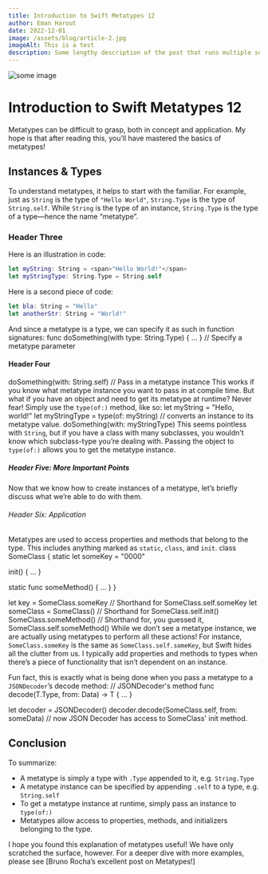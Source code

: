 ```yaml
---
title: Introduction to Swift Metatypes 12
author: Eman Harout
date: 2022-12-01
image: /assets/blog/article-2.jpg
imageAlt: This is a test
description: Some lengthy description of the post that runs multiple sentences long goes here.
---
```


![some image](/assets/blog/article-2.jpg)

# Introduction to Swift Metatypes 12
Metatypes can be difficult to grasp, both in concept and application. My hope is that after reading this, you’ll have mastered the basics of metatypes!

## Instances & Types

To understand metatypes, it helps to start with the familiar. For example, just as `String` is the type of `"Hello World"`, `String.Type` is the type of `String.self`. While `String` is the type of an instance, `String.Type` is the type of a type—hence the name “metatype”.

### Header Three

Here is an illustration in code:

```swift
let myString: String = <span>"Hello World!"</span>
let myStringType: String.Type = String.self
```

Here is a second piece of code:

```swift
let bla: String = "Hello"
let anotherStr: String = "World!"
```

And since a metatype is a type, we can specify it as such in function signatures:
func doSomething(with type: String.Type) { ... } // Specify a metatype parameter

#### Header Four

doSomething(with: String.self) // Pass in a metatype instance
This works if you know what metatype instance you want to pass in at compile time. But what if you have an object and need to get its metatype at runtime? Never fear! Simply use the `type(of:)` method, like so:
let myString = "Hello, world!"
let myStringType = type(of: myString) // converts an instance to its metatype value.
doSomething(with: myStringType)
This seems pointless with `String`, but if you have a class with many subclasses, you wouldn’t know which subclass-type you’re dealing with. Passing the object to `type(of:)` allows you to get the metatype instance.

##### Header Five: More Important Points

Now that we know how to create instances of a metatype, let’s briefly discuss what we’re able to do with them.

###### Header Six: Application
Metatypes are used to access properties and methods that belong to the type. This includes anything marked as `static`, `class`, and `init`.
class SomeClass {
  static let someKey = "0000"
  
  init() { ... }
  
  static func someMethod() { ... }
}

let key = SomeClass.someKey // Shorthand for SomeClass.self.someKey
let someClass = SomeClass() // Shorthand for SomeClass.self.init()
SomeClass.someMethod() // Shorthand for, you guessed it, SomeClass.self.someMethod()
While we don’t see a metatype instance, we are actually using metatypes to perform all these actions! For instance, `SomeClass.someKey` is the same as `SomeClass.self.someKey`, but Swift hides all the clutter from us. I typically add properties and methods to types when there’s a piece of functionality that isn’t dependent on an instance.

Fun fact, this is exactly what is being done when you pass a metatype to a `JSONDecoder`’s decode method:
// JSONDecoder's method
func decode<T>(T.Type, from: Data) -> T { ... }

let decoder = JSONDecoder()
decoder.decode(SomeClass.self, from: someData) // now JSON Decoder has access to SomeClass' init method.

## Conclusion
To summarize:
* A metatype is simply a type with `.Type` appended to it, e.g. `String.Type`
* A metatype instance can be specified by appending `.self` to a type, e.g. `String.self`
* To get a metatype instance at runtime, simply pass an instance to `type(of:)`
* Metatypes allow access to properties, methods, and initializers belonging to the type.

I hope you found this explanation of metatypes useful! We have only scratched the surface, however. For a deeper dive with more examples, please see [Bruno Rocha’s excellent post on Metatypes!]
